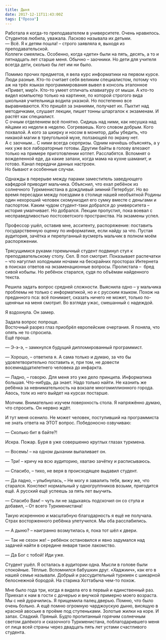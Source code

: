 ```yaml
---
title: Дыня
date: 2017-12-11T11:43:00Z
tags: ["Проза"]
---
```


Работала я когда-то преподавателем в университете. Очень нравилось. Студентов любила, уважала. Ласково называла их детьми.  
— Всё. Я к детям пошла! – строго заявляла я, выходя из преподавательской.  
Коллеги смеялись. Особенно, когда «дети» были на пять, десять, а то и пятнадцать лет старше меня. Обычно – заочники. Но дети для учителя всегда дети, сколько бы лет им ни было.



Помимо прочих предметов, я вела курс информатики на первом курсе. Люди разные. Кто-то считает себя великим специалистом, потому что аж на трёх языках программирования вывел в консоль эталонное «Привет, мир!». Кто-то умеет отличать клавиатуру от мыши. А кто-то видел компьютер только на картинке, по которой строгого вида школьная учительница водила указкой. Но постепенно все выравниваются. Кто пришёл за знаниями, получает их. Пыхтит над методичками, слушает лекции, пишет тонны шпаргалок к экзаменам. И растёт как специалист.  
С очным отделением всё понятно. Сидишь над ними, как несушка над яйцами из недели в неделю. Согреваешь. Кого словом добрым. Кого похвалой. А кого за шкирку и носом в монитор, дабы убедить, что никакой магии в треугольной мухе, ползающей по экрану нет.  
А с заочным… С ними всегда сюрпризы. Одним начнёшь объяснять, а у них уже все лабораторные готовы. Другим байты в голову влезают только на примере приготовлении котлет. Расслабятся. Вспомнят о вожделенной еде, да какие запахи, когда мама на кухне шаманит, и готово. Канал передачи данных настроен.   
Но бывают и особенные случаи.

Однажды в перерыве между парами заместитель заведующего кафедрой приводит мальчика. Объяснил, что ехал ребёнок из солнечного Туркменистана в дождливый зимний Петербург. Но во время пересадки между поездами в столице нашей необъятной Родины один нехороший человек скомуниздил его сумку вместе с деньгами и паспортом. Каким чудом студент-таки добрался до университета – история умалчивает. Но добрался. Лекции пропустил, пока воевал с несправедливостью постсоветского пространства. На экзамены успел.

Профессор ушёл, оставив мне, асситенту, распоряжение: поставить государственную оценку по информатике, если найду за что. Пустая аудитория, зачётка и перепуганный вусмерть мальчик в полном моём распоряжении.

Трясущимися руками горемычный студент подвинул стул к преподавательскому столу. Сел. В пол смотрит. Показывает распечатки – что нагуглил холодными ночами на бескрайних просторах Интернета в поисках ответов на экзаменационные вопросы. Пролистала –  бред сивой кобылы. Но ребёнок старался, судя по объёмам найденного текста.

Решила задать вопрос средней сложности. Выяснила одно – у мальчика проблемы не только с информатикой, но и с русским языком. Похож на преданного пса: всё понимает, сказать ничего не может, только по-щенячьи на меня смотрит. Во взгляде ужас, смешанный с надеждой.

Я вздохнула. Он замер.

Задала вопрос попроще.  
Восточный разрез глаз приобрёл европейские очертания. Я поняла, что опять не то спросила.  
Ещё проще.

— Э-э-э, – замкнулся будущий дипломированный программист.

— Хорошо, – ответила я. А сама только и думаю, за что бы удовлетворительно поставить и, при том, не довести восемнадцатилетнего человека до инфаркта.

— Ладно, – говорю. Для меня это уже дело принципа. Информатика большая. Что-нибудь, да знает. Надо только найти. Не казнить же ребёнка за невнимательность на вокзале многомиллионного города. Авось, толк из него выйдет на курсах постарше.

Молчим. Внимательно изучем поверхность стола. Я напряжённо думаю, что спросить. Он нервно ждёт.

И тут меня осенило. Не может человек, поступивший на программиста не знать ответа на ЭТОТ вопрос. Победоносно озвучиваю:

— Сколько бит в байте?!

Искра. Пожар. Буря в уже совершенно круглых глазах туркмена.

— Восемь! – на одном дыхании выпаливает он.

— Три! – кричу на всю аудиторию, хватаю зачётку и расписываюсь.

— Спасибо, – тихо, не веря в происходящее выдавил студент.

— Да ладно, – улыбнулась, – Не могу я завалить тебя, вижу же, что старался. Конспект нормальный у одногруппников возьми, пригодится ещё. А русский ещё успеешь за пять лет выучить.

— Спасибо Вам! – чуть ли не задыхаясь подскочил он со стула и добавил, – От всего Туркменистана!

Такую искреннюю и масштабную благодарность я ещё не получала. Страх восторженного ребёнка улетучился. Мы оба расслабились.

— А дыню? – наигранно возмутилась я, пока тот шёл к двери.

— Так не сезон же! – ребёнок остановился и явно задумался над задачей найти в середине января такое лакомство.

— Да Бог с тобой! Иди уже.

Студент ушёл. Я осталась в аудитории одна. Мысли в голове были спокойные. Тёплые. Вспомнился бабушкин друг. «Хаджиич», как его в нашей семье называли. Добрый и рассудительный туркмен с шикарной белоснежной бородой. На старика Хоттабыча чем-то похож.

Мне было года три, когда я видела его в первый и единственный раз. Приехал к нам в гости с дочерью и внучкой примерно моего возраста. Мы с ней дурачились. Я прищемила палец дверью. Помню, что было очень больно. А ещё помню огромную чарджоускую дыню, висящую в красной авоське в проёме под ступеньками. Золотые жилки на коре. И запах. Сладкий. Пряный. Будто пропитанный горячим солнечным светом далёкого и сказочного Туркменистана, поблагодарившего меня от лица всей страны через двадцать пять лет устами счастливого студента.

